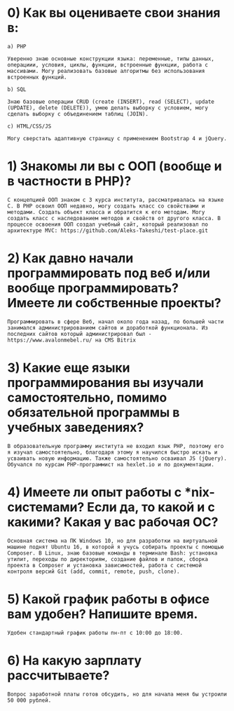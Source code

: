 # 0) Как вы оцениваете свои знания в:
    
    a) PHP
`Уверенно знаю основные конструкции языка: переменные, типы данных, операциии, условия, циклы, функции, встроенные функции, работа с массивами. Могу реализовать базовые алгоритмы без использования встроенных функций.`
    
    b) SQL
`Знаю базовые операции CRUD (create (INSERT), read (SELECT), update (UPDATE), delete (DELETE)), умею делать выборку с условием, могу сделать выборку с объединением таблиц (JOIN).`
    
    c) HTML/CSS/JS
`Могу сверстать адаптивную страницу с применением Bootstrap 4 и jQuery.`

# 1) Знакомы ли вы с ООП (вообще и в частности в PHP)?
`С концепцией ООП знаком с 3 курса института, рассматривалась на языке C. В PHP освоил ООП недавно, могу создать класс со свойствами и методами. Создать объект класса и обратится к его методам. Могу создать класс с наследованием методов и свойств от другого класса.
В процессе освоения ООП создал учебный сайт, который реализовал по архитектуре MVC: https://github.com/Aleks-Takeshi/test-place.git`

# 2) Как давно начали программировать под веб и/или вообще программировать? Имеете ли собственные проекты?
`Программировать в сфере Веб, начал около года назад, по большей части занимался администрированием сайтов и доработкой функционала.
Из последних сайтов который администрировал был - https://www.avalonmebel.ru/ на CMS Bitrix`

# 3) Какие еще языки программирования вы изучали самостоятельно, помимо обязательной программы в учебных заведениях?
`В образовательную программу института не входил язык PHP, поэтому его я изучал самостоятельно, благодаря этому я научился быстро искать и усваивать новую информацию. Также самостоятельно осваивал JS (jQuery). Обучался по курсам PHP-программист на hexlet.io и по документации.`

# 4) Имеете ли опыт работы с *nix-системами? Если да, то какой и с какими? Какая у вас рабочая ОС?
`Основная система на ПК Windows 10, но для разработки на виртуальной машине поднят Ubuntu 16, в которой я учусь собирать проекты с помощью Composer. В Linux, знаю базовые команды в терминале Bash: установка утилит, переходы по директориям, создание файлов и папок, сборка проекта в Composer и установка зависимостей, работа с системой контроля версий Git (add, commit, remote, push, clone).`

# 5) Какой график работы в офисе вам удобен? Напишите время.
`Удобен стандартный график работы пн-пт с 10:00 до 18:00.`

# 6) На какую зарплату рассчитываете?
`Вопрос заработной платы готов обсудить, но для начала меня бы устроили 50 000 рублей.`
